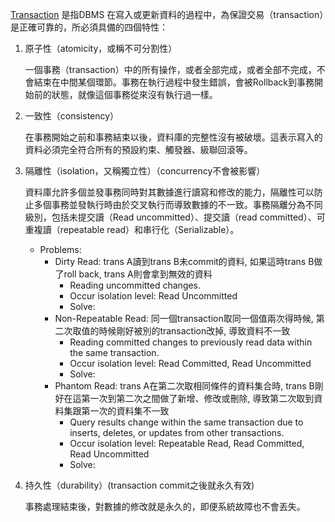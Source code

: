 [Transaction](Transaction.md)
是指DBMS 在寫入或更新資料的過程中，為保證交易（transaction）是正確可靠的，所必須具備的四個特性：

1. 原子性（atomicity，或稱不可分割性）
    
    一個事務（transaction）中的所有操作，或者全部完成，或者全部不完成，不會結束在中間某個環節。事務在執行過程中發生錯誤，會被Rollback到事務開始前的狀態，就像這個事務從來沒有執行過一樣。
    
2. 一致性（consistency）
    
    在事務開始之前和事務結束以後，資料庫的完整性沒有被破壞。這表示寫入的資料必須完全符合所有的預設約束、觸發器、級聯回滾等。
    
3. 隔離性（isolation，又稱獨立性）（concurrency不會被影響）
    
    資料庫允許多個並發事務同時對其數據進行讀寫和修改的能力，隔離性可以防止多個事務並發執行時由於交叉執行而導致數據的不一致。事務隔離分為不同級別，包括未提交讀（Read uncommitted）、提交讀（read committed）、可重複讀（repeatable read）和串行化（Serializable）。
    
    - Problems:
        - Dirty Read: trans A讀到trans B未commit的資料, 如果這時trans B做了roll back, trans A則會拿到無效的資料
            - Reading uncommitted changes.
            - Occur isolation level: Read Uncommitted
            - Solve:
        - Non-Repeatable Read: 同一個transaction取同一個值兩次得時候, 第二次取值的時候剛好被別的transaction改掉, 導致資料不一致
            - Reading committed changes to previously read data within the same transaction.
            - Occur isolation level: Read Committed, Read Uncommitted
            - Solve:
        - Phantom Read: trans A在第二次取相同條件的資料集合時, trans B剛好在這第一次到第二次之間做了新增、修改或刪除, 導致第二次取到資料集跟第一次的資料集不一致
            - Query results change within the same transaction due to inserts, deletes, or updates from other transactions.
            - Occur isolation level: Repeatable Read, Read Committed, Read Uncommitted
            - Solve:
4. 持久性（durability）(transaction commit之後就永久有效)
    
    事務處理結束後，對數據的修改就是永久的，即便系統故障也不會丟失。